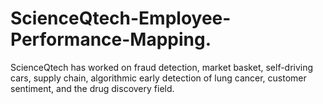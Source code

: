 # ScienceQtech-Employee-Performance-Mapping.
ScienceQtech has worked on fraud detection, market basket, self-driving cars, supply chain, algorithmic early detection of lung cancer, customer sentiment, and the drug discovery field.
